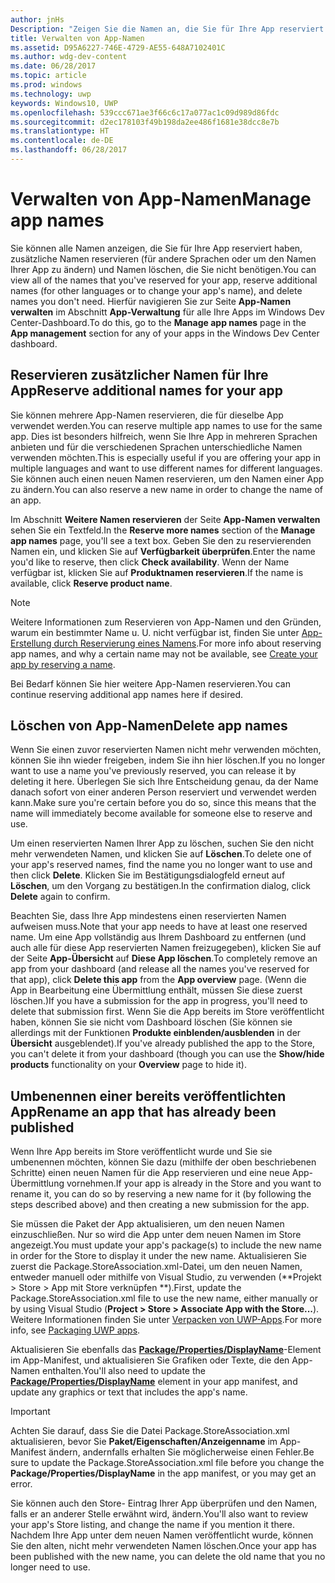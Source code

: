 ```yaml
---
author: jnHs
Description: "Zeigen Sie die Namen an, die Sie für Ihre App reserviert haben, reservieren Sie zusätzliche Namen (für andere Sprachen oder um den Namen Ihrer App zu ändern), und löschen Sie reservierte Namen, die Sie nicht mehr benötigen."
title: Verwalten von App-Namen
ms.assetid: D95A6227-746E-4729-AE55-648A7102401C
ms.author: wdg-dev-content
ms.date: 06/28/2017
ms.topic: article
ms.prod: windows
ms.technology: uwp
keywords: Windows10, UWP
ms.openlocfilehash: 539ccc671ae3f66c6c17a077ac1c09d989d86fdc
ms.sourcegitcommit: d2ec178103f49b198da2ee486f1681e38dcc8e7b
ms.translationtype: HT
ms.contentlocale: de-DE
ms.lasthandoff: 06/28/2017
---
```

# <a name="manage-app-names"></a><span data-ttu-id="3b8c3-104">Verwalten von App-Namen</span><span class="sxs-lookup"><span data-stu-id="3b8c3-104">Manage app names</span></span>


<span data-ttu-id="3b8c3-105">Sie können alle Namen anzeigen, die Sie für Ihre App reserviert haben, zusätzliche Namen reservieren (für andere Sprachen oder um den Namen Ihrer App zu ändern) und Namen löschen, die Sie nicht benötigen.</span><span class="sxs-lookup"><span data-stu-id="3b8c3-105">You can view all of the names that you've reserved for your app, reserve additional names (for other languages or to change your app's name), and delete names you don't need.</span></span> <span data-ttu-id="3b8c3-106">Hierfür navigieren Sie zur Seite **App-Namen verwalten** im Abschnitt **App-Verwaltung** für alle Ihre Apps im Windows Dev Center-Dashboard.</span><span class="sxs-lookup"><span data-stu-id="3b8c3-106">To do this, go to the **Manage app names** page in the **App management** section for any of your apps in the Windows Dev Center dashboard.</span></span>

## <a name="reserve-additional-names-for-your-app"></a><span data-ttu-id="3b8c3-107">Reservieren zusätzlicher Namen für Ihre App</span><span class="sxs-lookup"><span data-stu-id="3b8c3-107">Reserve additional names for your app</span></span>

<span data-ttu-id="3b8c3-108">Sie können mehrere App-Namen reservieren, die für dieselbe App verwendet werden.</span><span class="sxs-lookup"><span data-stu-id="3b8c3-108">You can reserve multiple app names to use for the same app.</span></span> <span data-ttu-id="3b8c3-109">Dies ist besonders hilfreich, wenn Sie Ihre App in mehreren Sprachen anbieten und für die verschiedenen Sprachen unterschiedliche Namen verwenden möchten.</span><span class="sxs-lookup"><span data-stu-id="3b8c3-109">This is especially useful if you are offering your app in multiple languages and want to use different names for different languages.</span></span> <span data-ttu-id="3b8c3-110">Sie können auch einen neuen Namen reservieren, um den Namen einer App zu ändern.</span><span class="sxs-lookup"><span data-stu-id="3b8c3-110">You can also reserve a new name in order to change the name of an app.</span></span>

<span data-ttu-id="3b8c3-111">Im Abschnitt **Weitere Namen reservieren** der Seite **App-Namen verwalten** sehen Sie ein Textfeld.</span><span class="sxs-lookup"><span data-stu-id="3b8c3-111">In the **Reserve more names** section of the **Manage app names** page, you'll see a text box.</span></span> <span data-ttu-id="3b8c3-112">Geben Sie den zu reservierenden Namen ein, und klicken Sie auf **Verfügbarkeit überprüfen**.</span><span class="sxs-lookup"><span data-stu-id="3b8c3-112">Enter the name you'd like to reserve, then click **Check availability**.</span></span> <span data-ttu-id="3b8c3-113">Wenn der Name verfügbar ist, klicken Sie auf **Produktnamen reservieren**.</span><span class="sxs-lookup"><span data-stu-id="3b8c3-113">If the name is available, click **Reserve product name**.</span></span>

> [!NOTE]
> <span data-ttu-id="3b8c3-114">Weitere Informationen zum Reservieren von App-Namen und den Gründen, warum ein bestimmter Name u. U. nicht verfügbar ist, finden Sie unter [App-Erstellung durch Reservierung eines Namens](create-your-app-by-reserving-a-name.md).</span><span class="sxs-lookup"><span data-stu-id="3b8c3-114">For more info about reserving app names, and why a certain name may not be available, see [Create your app by reserving a name](create-your-app-by-reserving-a-name.md).</span></span>

<span data-ttu-id="3b8c3-115">Bei Bedarf können Sie hier weitere App-Namen reservieren.</span><span class="sxs-lookup"><span data-stu-id="3b8c3-115">You can continue reserving additional app names here if desired.</span></span>

## <a name="delete-app-names"></a><span data-ttu-id="3b8c3-116">Löschen von App-Namen</span><span class="sxs-lookup"><span data-stu-id="3b8c3-116">Delete app names</span></span>

<span data-ttu-id="3b8c3-117">Wenn Sie einen zuvor reservierten Namen nicht mehr verwenden möchten, können Sie ihn wieder freigeben, indem Sie ihn hier löschen.</span><span class="sxs-lookup"><span data-stu-id="3b8c3-117">If you no longer want to use a name you've previously reserved, you can release it by deleting it here.</span></span> <span data-ttu-id="3b8c3-118">Überlegen Sie sich Ihre Entscheidung genau, da der Name danach sofort von einer anderen Person reserviert und verwendet werden kann.</span><span class="sxs-lookup"><span data-stu-id="3b8c3-118">Make sure you're certain before you do so, since this means that the name will immediately become available for someone else to reserve and use.</span></span>

<span data-ttu-id="3b8c3-119">Um einen reservierten Namen Ihrer App zu löschen, suchen Sie den nicht mehr verwendeten Namen, und klicken Sie auf **Löschen**.</span><span class="sxs-lookup"><span data-stu-id="3b8c3-119">To delete one of your app's reserved names, find the name you no longer want to use and then click **Delete**.</span></span> <span data-ttu-id="3b8c3-120">Klicken Sie im Bestätigungsdialogfeld erneut auf **Löschen**, um den Vorgang zu bestätigen.</span><span class="sxs-lookup"><span data-stu-id="3b8c3-120">In the confirmation dialog, click **Delete** again to confirm.</span></span>

<span data-ttu-id="3b8c3-121">Beachten Sie, dass Ihre App mindestens einen reservierten Namen aufweisen muss.</span><span class="sxs-lookup"><span data-stu-id="3b8c3-121">Note that your app needs to have at least one reserved name.</span></span> <span data-ttu-id="3b8c3-122">Um eine App vollständig aus Ihrem Dashboard zu entfernen (und auch alle für diese App reservierten Namen freizugegeben), klicken Sie auf der Seite **App-Übersicht** auf **Diese App löschen**.</span><span class="sxs-lookup"><span data-stu-id="3b8c3-122">To completely remove an app from your dashboard (and release all the names you've reserved for that app), click **Delete this app** from the **App overview** page.</span></span> <span data-ttu-id="3b8c3-123">(Wenn die App in Bearbeitung eine Übermittlung enthält, müssen Sie diese zuerst löschen.)</span><span class="sxs-lookup"><span data-stu-id="3b8c3-123">If you have a submission for the app in progress, you'll need to delete that submission first.</span></span> <span data-ttu-id="3b8c3-124">Wenn Sie die App bereits im Store veröffentlicht haben, können Sie sie nicht vom Dashboard löschen (Sie können sie allerdings mit der Funktionen **Produkte einblenden/ausblenden** in der **Übersicht** ausgeblendet).</span><span class="sxs-lookup"><span data-stu-id="3b8c3-124">If you've already published the app to the Store, you can't delete it from your dashboard (though you can use the **Show/hide products** functionality on your **Overview** page to hide it).</span></span> 

## <a name="rename-an-app-that-has-already-been-published"></a><span data-ttu-id="3b8c3-125">Umbenennen einer bereits veröffentlichten App</span><span class="sxs-lookup"><span data-stu-id="3b8c3-125">Rename an app that has already been published</span></span>

<span data-ttu-id="3b8c3-126">Wenn Ihre App bereits im Store veröffentlicht wurde und Sie sie umbenennen möchten, können Sie dazu (mithilfe der oben beschriebenen Schritte) einen neuen Namen für die App reservieren und eine neue App-Übermittlung vornehmen.</span><span class="sxs-lookup"><span data-stu-id="3b8c3-126">If your app is already in the Store and you want to rename it, you can do so by reserving a new name for it (by following the steps described above) and then creating a new submission for the app.</span></span>

<span data-ttu-id="3b8c3-127">Sie müssen die Paket der App aktualisieren, um den neuen Namen einzuschließen. Nur so wird die App unter dem neuen Namen im Store angezeigt.</span><span class="sxs-lookup"><span data-stu-id="3b8c3-127">You must update your app's package(s) to include the new name in order for the Store to display it under the new name.</span></span> <span data-ttu-id="3b8c3-128">Aktualisieren Sie zuerst die Package.StoreAssociation.xml-Datei, um den neuen Namen, entweder manuell oder mithilfe von Visual Studio, zu verwenden (**Projekt > Store > App mit Store verknüpfen **).</span><span class="sxs-lookup"><span data-stu-id="3b8c3-128">First, update the Package.StoreAssociation.xml file to use the new name, either manually or by using Visual Studio (**Project > Store > Associate App with the Store...**).</span></span> <span data-ttu-id="3b8c3-129">Weitere Informationen finden Sie unter [Verpacken von UWP-Apps](../packaging/packaging-uwp-apps.md).</span><span class="sxs-lookup"><span data-stu-id="3b8c3-129">For more info, see [Packaging UWP apps](../packaging/packaging-uwp-apps.md).</span></span>

<span data-ttu-id="3b8c3-130">Aktualisieren Sie ebenfalls das [**Package/Properties/DisplayName**](https://docs.microsoft.com/uwp/schemas/appxpackage/appxmanifestschema/element-1-displayname)-Element im App-Manifest, und aktualisieren Sie Grafiken oder Texte, die den App-Namen enthalten.</span><span class="sxs-lookup"><span data-stu-id="3b8c3-130">You'll also need to update the [**Package/Properties/DisplayName**](https://docs.microsoft.com/uwp/schemas/appxpackage/appxmanifestschema/element-1-displayname) element in your app manifest, and update any graphics or text that includes the app's name.</span></span> 

> [!IMPORTANT]
> <span data-ttu-id="3b8c3-131">Achten Sie darauf, dass Sie die Datei Package.StoreAssociation.xml aktualisieren, bevor Sie **Paket/Eigenschaften/Anzeigenname** im App-Manifest ändern, andernfalls erhalten Sie möglicherweise einen Fehler.</span><span class="sxs-lookup"><span data-stu-id="3b8c3-131">Be sure to update the Package.StoreAssociation.xml file before you change the **Package/Properties/DisplayName** in the app manifest, or you may get an error.</span></span>

<span data-ttu-id="3b8c3-132">Sie können auch den Store- Eintrag Ihrer App überprüfen und den Namen, falls er an anderer Stelle erwähnt wird, ändern.</span><span class="sxs-lookup"><span data-stu-id="3b8c3-132">You'll also want to review your app's Store listing, and change the name if you mention it there.</span></span> <span data-ttu-id="3b8c3-133">Nachdem Ihre App unter dem neuen Namen veröffentlicht wurde, können Sie den alten, nicht mehr verwendeten Namen löschen.</span><span class="sxs-lookup"><span data-stu-id="3b8c3-133">Once your app has been published with the new name, you can delete the old name that you no longer need to use.</span></span>

 

 




